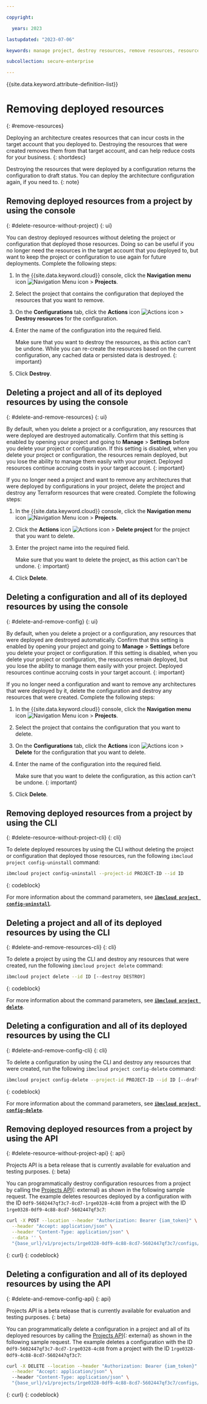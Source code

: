 ```yaml
---

copyright:

  years: 2023

lastupdated: "2023-07-06"

keywords: manage project, destroy resources, remove resources, resource, resources, delete resources, Terraform resources, Terraform workspace

subcollection: secure-enterprise

---
```


{{site.data.keyword.attribute-definition-list}}

# Removing deployed resources
{: #remove-resources}

Deploying an architecture creates resources that can incur costs in the target account that you deployed to. Destroying the resources that were created removes them from that target account, and can help reduce costs for your business.
{: shortdesc}

Destroying the resources that were deployed by a configuration returns the configuration to draft status. You can deploy the architecture configuration again, if you need to.
{: note}

## Removing deployed resources from a project by using the console
{: #delete-resource-without-project}
{: ui}

You can destroy deployed resources without deleting the project or configuration that deployed those resources. Doing so can be useful if you no longer need the resources in the target account that you deployed to, but want to keep the project or configuration to use again for future deployments. Complete the following steps:

1. In the {{site.data.keyword.cloud}} console, click the **Navigation menu** icon ![Navigation Menu icon](../icons/icon_hamburger.svg "Menu") > **Projects**.
1. Select the project that contains the configuration that deployed the resources that you want to remove.
1. On the **Configurations** tab, click the **Actions** icon ![Actions icon](../icons/action-menu-icon.svg "Actions") > **Destroy resources** for the configuration.
1. Enter the name of the configuration into the required field.

    Make sure that you want to destroy the resources, as this action can't be undone. While you can re-create the resources based on the current configuration, any cached data or persisted data is destroyed.
    {: important}

1. Click **Destroy**.

## Deleting a project and all of its deployed resources by using the console
{: #delete-and-remove-resources}
{: ui}

By default, when you delete a project or a configuration, any resources that were deployed are destroyed automatically. Confirm that this setting is enabled by opening your project and going to **Manage** > **Settings** before you delete your project or configuration. If this setting is disabled, when you delete your project or configuration, the resources remain deployed, but you lose the ability to manage them easily with your project. Deployed resources continue accruing costs in your target account.
{: important}

If you no longer need a project and want to remove any architectures that were deployed by configurations in your project, delete the project and destroy any Terraform resources that were created. Complete the following steps:

1. In the {{site.data.keyword.cloud}} console, click the **Navigation menu** icon ![Navigation Menu icon](../icons/icon_hamburger.svg "Menu") > **Projects**.
1. Click the **Actions** icon ![Actions icon](../icons/action-menu-icon.svg "Actions") > **Delete project** for the project that you want to delete.
1. Enter the project name into the required field.

    Make sure that you want to delete the project, as this action can't be undone.
    {: important}

1. Click **Delete**.

## Deleting a configuration and all of its deployed resources by using the console
{: #delete-and-remove-config}
{: ui}

By default, when you delete a project or a configuration, any resources that were deployed are destroyed automatically. Confirm that this setting is enabled by opening your project and going to **Manage** > **Settings** before you delete your project or configuration. If this setting is disabled, when you delete your project or configuration, the resources remain deployed, but you lose the ability to manage them easily with your project. Deployed resources continue accruing costs in your target account.
{: important}

If you no longer need a configuration and want to remove any architectures that were deployed by it, delete the configuration and destroy any resources that were created. Complete the following steps:

1. In the {{site.data.keyword.cloud}} console, click the **Navigation menu** icon ![Navigation Menu icon](../icons/icon_hamburger.svg "Menu") > **Projects**.
1. Select the project that contains the configuration that you want to delete.
1. On the **Configurations** tab, click the **Actions** icon ![Actions icon](../icons/action-menu-icon.svg "Actions") > **Delete** for the configuration that you want to delete.
1. Enter the name of the configuration into the required field.

    Make sure that you want to delete the configuration, as this action can't be undone.
    {: important}

1. Click **Delete**.

 

## Removing deployed resources from a project by using the CLI
{: #delete-resource-without-project-cli}
{: cli}

To delete deployed resources by using the CLI without deleting the project or configuration that deployed those resources, run the following `ibmcloud project config-uninstall` command:

```sh
ibmcloud project config-uninstall --project-id PROJECT-ID --id ID
```
{: codeblock}

For more information about the command parameters, see [**`ibmcloud project config-uninstall`**](/docs/cli?topic=cli-projects-cli#project-cli-config-undeploy-command).

## Deleting a project and all of its deployed resources by using the CLI
{: #delete-and-remove-resources-cli}
{: cli}

To delete a project by using the CLI and destroy any resources that were created, run the following `ibmcloud project delete` command:

```sh
ibmcloud project delete --id ID [--destroy DESTROY]
```
{: codeblock}

For more information about the command parameters, see [**`ibmcloud project delete`**](/docs/cli?topic=cli-projects-cli#project-cli-delete-command).

## Deleting a configuration and all of its deployed resources by using the CLI
{: #delete-and-remove-config-cli}
{: cli}

To delete a configuration by using the CLI and destroy any resources that were created, run the following `ibmcloud project config-delete` command:

```sh
ibmcloud project config-delete --project-id PROJECT-ID --id ID [--draft-only DRAFT-ONLY] [--destroy DESTROY]
```
{: codeblock}

For more information about the command parameters, see [**`ibmcloud project config-delete`**](/docs/cli?topic=cli-projects-cli#project-cli-config-delete-command).

## Removing deployed resources from a project by using the API
{: #delete-resource-without-project-api}
{: api}

Projects API is a beta release that is currently available for evaluation and testing purposes.
{: beta}

You can programmatically destroy configuration resources from a project by calling the [Projects API](/apidocs/projects#undeploy-config){: external} as shown in the following sample request. The example deletes resources deployed by a configuration with the ID `0df9-5602447qf3c7-8cd7-1rge0328-4c88` from a project with the ID `1rge0328-0df9-4c88-8cd7-5602447qf3c7`: 

```bash
curl -X POST --location --header "Authorization: Bearer {iam_token}" \
  --header "Accept: application/json" \
  --header "Content-Type: application/json" \
  --data '' \
  "{base_url}/v1/projects/1rge0328-0df9-4c88-8cd7-5602447qf3c7/configs/0df9-5602447qf3c7-8cd7-1rge0328-4c88/uninstall"
```
{: curl}
{: codeblock}

## Deleting a configuration and all of its deployed resources by using the API
{: #delete-and-remove-config-api}
{: api}

Projects API is a beta release that is currently available for evaluation and testing purposes.
{: beta}

You can programmatically delete a configuration in a project and all of its deployed resources by calling the [Projects API](/apidocs/projects#delete-config){: external} as shown in the following sample request. The example deletes a configuration with the ID `0df9-5602447qf3c7-8cd7-1rge0328-4c88` from a project with the ID `1rge0328-0df9-4c88-8cd7-5602447qf3c7`:

```bash
curl -X DELETE --location --header "Authorization: Bearer {iam_token}" \
  --header "Accept: application/json" \  
  --header "Content-Type: application/json" \  
  "{base_url}/v1/projects/1rge0328-0df9-4c88-8cd7-5602447qf3c7/configs/0df9-5602447qf3c7-8cd7-1rge0328-4c88?draft_only=false"
```
{: curl}
{: codeblock}
